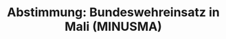 ---
abstimmung:
  abstimmung: 1
  bundestagssitzung: 98
  legislaturperiode: 19
categories:
- Todo
data:
- title: Abstimmungsergebnis 20190509_1-data.pdf
  url: /res/2021-btw/abstimmungsergebnisse/20190509_1-data.pdf
- title: Abstimmungsergebnis 20190509_1_xls-data.xls
  url: /res/2021-btw/abstimmungsergebnisse/20190509_1_xls-data.xls
- title: Abstimmungsergebnis 20190509_1_xls-datacsv
  url: /res/2021-btw/abstimmungsergebnisse/csv/20190509_1_xls-datacsv
ergebnis:
  afd:
    enthaltung: 0
    gesamt: 91
    ja: 0
    nein: 83
    nichtabgegeben: 8
    ungueltig: 0
  bü90/gr:
    enthaltung: 2
    gesamt: 67
    ja: 57
    nein: 3
    nichtabgegeben: 5
    ungueltig: 0
  cdu/csu:
    enthaltung: 0
    gesamt: 246
    ja: 225
    nein: 0
    nichtabgegeben: 21
    ungueltig: 0
  die linke.:
    enthaltung: 0
    gesamt: 69
    ja: 0
    nein: 63
    nichtabgegeben: 6
    ungueltig: 0
  fdp:
    enthaltung: 0
    gesamt: 80
    ja: 71
    nein: 0
    nichtabgegeben: 9
    ungueltig: 0
  file: 20190509_1_xls-data.xls
  fraktionslos:
    enthaltung: 0
    gesamt: 4
    ja: 1
    nein: 1
    nichtabgegeben: 2
    ungueltig: 0
  spd:
    enthaltung: 0
    gesamt: 152
    ja: 131
    nein: 3
    nichtabgegeben: 18
    ungueltig: 0
layout: abstimmung
links:
- title: Link zu bundestag.de
  url: https://www.bundestag.de/parlament/plenum/abstimmung/abstimmung?id=597
preview: 'Deutscher Bundestag


  98. Sitzung des Deutschen Bundestages

  am Donnerstag, 9. Mai 2019


  Endgültiges Ergebnis der Namentlichen Abstimmung Nr. 1


  Beschlussempfehlung des Auswärtigen Ausschusses (3. Ausschuss) zu dem Antrag der

  Bundesregierung

  Fortsetzung der Beteiligung bewaffneter deutscher Streitkräfte an der Multidimensionalen

  Integrierten Stabilisierungsmission der Vereinten Nationen in Mali (MINUSMA)

  Drs. 19/8972 und 19/9932'
tags:
- Todo
title: 'Abstimmung: Bundeswehreinsatz in Mali (MINUSMA)'
---